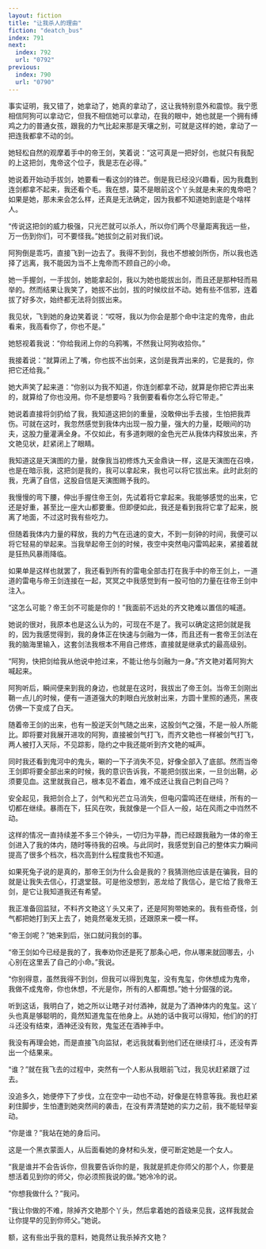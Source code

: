 ```yaml
---
layout: fiction
title: "让我杀人的理由"
fiction: "deatch_bus"
index: 791
next:
  index: 792
  url: "0792"
previous:
  index: 790
  url: "0790"
---
```

事实证明，我又错了，她拿动了，她真的拿动了，这让我特别意外和震惊。我宁愿相信阿狗可以拿动它，但我不相信她可以拿动，在我的眼中，她也就是一个拥有缚鸡之力的普通女孩，跟我的力气比起来那是天壤之别，可就是这样的她，拿动了一把连我都拿不动的剑。

她轻松自然的观摩着手中的帝王剑，笑着说：“这可真是一把好剑，也就只有我配的上这把剑，鬼帝这个位子，我是志在必得。”

她说着开始动手拔剑，她要看一看这剑的锋芒。倒是我已经没兴趣看，因为我蠢到连剑都拿不起来，我还看个毛。我在想，莫不是眼前这个丫头就是未来的鬼帝吧？如果是她，那未来会怎么样，还真是无法确定，因为我都不知道她到底是个啥样人。

“传说这把剑的威力极强，只光芒就可以杀人，所以你们两个尽量距离我远一些，万一伤到你们，可不要怪我。”她拔剑之前对我们说。

阿狗倒是乖巧，直接飞到一边去了。我得不到剑，我也不想被剑所伤，所以我也选择了远离，我不能因为当不上鬼帝而不顾自己的小命。

她一手握剑，一手拔剑，她能拿起剑，我以为她也能拔出剑，而且还是那种轻而易举的。然而结果让我笑了，她拔不出剑，拔的时候纹丝不动。她有些不信邪，连着拔了好多次，始终都无法将剑拔出来。

我见状，飞到她的身边笑着说：“哎呀，我以为你会是那个命中注定的鬼帝，由此看来，我高看你了，你也不是。”

她怒视着我说：“你给我闭上你的乌鸦嘴，不然我让阿狗收拾你。”

我接着说：“就算闭上了嘴，你也拔不出剑来，这剑是我弄出来的，它是我的，你把它还给我。”

她大声笑了起来道：“你别以为我不知道，你连剑都拿不动，就算是你把它弄出来的，就算给了你也没用。你不是想要吗？我倒要看看你怎么将它带走。”

她说着直接将剑扔给了我，我知道这把剑的重量，没敢伸出手去接，生怕把我弄伤。可就在这时，我忽然感觉到我体内出现一股力量，强大的力量，眨眼间的功夫，这股力量灌满全身。不仅如此，有多道刺眼的金色光芒从我体内释放出来，齐文艳见状，赶紧闭上了眼睛。

我知道这是天演图的力量，就像我当初修炼九天金鼎诀一样，这是天演图在召唤，也是在暗示我，这把剑是我的，我可以拿起来，我也可以将它拔出来。此时此刻的我，充满了自信，这股自信是天演图赐予我的。

我慢慢的弯下腰，伸出手握住帝王剑，先试着将它拿起来。我能够感觉的出来，它还是好重，甚至比一座大山都要重。但即便如此，我还是看到我将它拿了起来，脱离了地面，不过这时我有些吃力。

但随着我体内力量的释放，我的力气在迅速的变大，不到一刻钟的时间，我便可以将它轻易的举起来。当我举起帝王剑的时候，夜空中突然电闪雷鸣起来，紧接着就是狂热风暴雨降临。

如果单是这样也就罢了，我还看到所有的雷电全部击打在我手中的帝王剑上，一道道的雷电与帝王剑连接在一起，冥冥之中我感觉到有一股可怕的力量在往帝王剑中注入。

“这怎么可能？帝王剑不可能是你的！”我面前不远处的齐文艳难以置信的喊道。

她说的很对，我原本也是这么认为的，可现在不是了。我可以确定这把剑就是我的，因为我感觉得到，我的身体正在快速与剑融为一体，而且还有一套帝王剑法在我的脑海里输入，这套剑法我根本不用自己修炼，直接就是继承式的最高级别。

“阿狗，快把剑给我从他说中抢过来，不能让他与剑融为一身。”齐文艳对着阿狗大喊起来。

阿狗听后，瞬间便来到我的身边，也就是在这时，我拔出了帝王剑。当帝王剑刚出鞘一点儿的时候，便有一道道强大的刺眼白光放射出来，方圆十里照的通亮，黑夜仿佛一下变成了白天。

随着帝王剑的出来，也有一股逆天剑气随之出来，这股剑气之强，不是一般人所能比。即将要对我展开进攻的阿狗，直接被剑气打飞，而齐文艳也一样被剑气打飞，两人被打入天际，不见踪影，隐约之中我还能听到齐文艳的喊声。

同时我还看到鬼河中的鬼头，唰的一下子消失不见，好像全部入了底部。然而当帝王剑即将要全部出来的时候，我的意识告诉我，不能把剑拔出来，一旦剑出鞘，必须要见血。这里就我自己，根本见不着血，难不成还让我自己刺自己吗？

安全起见，我把剑合上了，剑气和光芒立马消失，但电闪雷鸣还在继续，所有的一切都在继续。暴雨在下，狂风在吹，我就像是一个巨人一般，站在风雨之中岿然不动。

这样的情况一直持续差不多三个钟头，一切归为平静，而已经跟我融为一体的帝王剑进入了我的体内，随时等待我的召唤。与此同时，我感觉到自己的整体实力瞬间提高了很多个档次，档次高到什么程度我也不知道。

如果死兔子说的是真的，那帝王剑为什么会是我的？我猜测他应该是在骗我，目的就是让我失去信心，打退堂鼓。可是他没想到，恶龙给了我信心，是它给了我帝王剑，是它让我知道我还有希望。

我正准备回监狱，不料齐文艳这丫头又来了，还是阿狗带她来的。我有些奇怪，剑气都把她打到天上去了，她竟然毫发无损，还跟原来一模一样。

“帝王剑呢？”她来到后，张口就问我剑的事。

“帝王剑如今已经是我的了，我奉劝你还是死了那条心吧，你从哪来就回哪去，小心别在这里丢了自己的小命。”我说。

“你别得意，虽然我得不到剑，但我可以得到鬼玺，没有鬼玺，你休想成为鬼帝，我做不成鬼帝，你也休想，不光是你，所有的人都甭想。”她十分倔强的说。

听到这话，我明白了，她之所以让瞎子对付酒神，就是为了酒神体内的鬼玺。这丫头也真是够聪明的，竟然知道鬼玺在他身上。从她的话中我可以得知，他们的的打斗还没有结束，酒神还没有败，鬼玺还在酒神手中。

我没有再理会她，而是直接飞向监狱，老远我就看到他们还在继续打斗，还没有弄出一个结果来。

“谁？”就在我飞去的过程中，突然有一个人影从我眼前飞过，我见状赶紧跟了过去。

没追多久，她便停下了步伐，立在空中一动也不动，好像是在特意等我。我也赶紧刹住脚步，生怕遭到她突然间的袭击，在没有弄清楚她的实力之前，我不能轻举妄动。

“你是谁？”我站在她的身后问。

这是一个黑衣蒙面人，从后面看她的身材和头发，便可断定她是一个女人。

“我是谁并不会告诉你，但我要告诉你的是，我就是抓走你师父的那个人，你要是想活着见到你的师父，你必须照我说的做。”她冷冷的说。

“你想我做什么？”我问。

“我让你做的不难，除掉齐文艳那个丫头，然后拿着她的首级来见我，这样我就会让你提早的见到你师父。”她说。

额，这有些出乎我的意料，她竟然让我杀掉齐文艳？